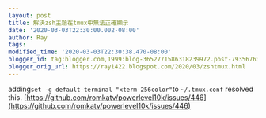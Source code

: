 ```yaml
---
layout: post
title: 解決zsh主題在tmux中無法正確顯示
date: '2020-03-03T22:30:00.002-08:00'
author: Ray
tags: 
modified_time: '2020-03-03T22:30:38.470-08:00'
blogger_id: tag:blogger.com,1999:blog-3652771586318239972.post-7935676376007412026
blogger_orig_url: https://ray1422.blogspot.com/2020/03/zshtmux.html
---
```


adding`set -g default-terminal "xterm-256color"`to `~/.tmux.conf`  resolved this.
[https://github.com/romkatv/powerlevel10k/issues/446](https://github.com/romkatv/powerlevel10k/issues/446)